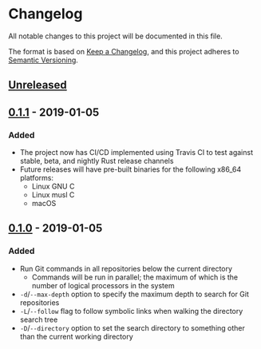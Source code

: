 # Changelog

All notable changes to this project will be documented in this file.

The format is based on [Keep a Changelog](https://keepachangelog.com/en/1.0.0/), and this project adheres to [Semantic Versioning](https://semver.org/spec/v2.0.0.html).


## [Unreleased]


## [0.1.1] - 2019-01-05
### Added
- The project now has CI/CD implemented using Travis CI to test against stable, beta, and nightly Rust release channels
- Future releases will have pre-built binaries for the following x86_64 platforms:
  - Linux GNU C
  - Linux musl C
  - macOS

## [0.1.0] - 2019-01-05
### Added
- Run Git commands in all repositories below the current directory
  - Commands will be run in parallel; the maximum of which is the number of logical processors in the system
- `-d`/`--max-depth` option to specify the maximum depth to search for Git repositories
- `-L`/`--follow` flag to follow symbolic links when walking the directory search tree
- `-D`/`--directory` option to set the search directory to something other than the current working directory


[Unreleased]: https://github.com/mattmahn/gitall.rs/compare/v0.1.1...HEAD
[0.1.1]: https://github.com/mattmahn/gitall.rs/compare/v0.1.0...v0.1.1
[0.1.0]: https://github.com/mattmahn/gitall.rs/compare/d9647f8e72b5a50101217f090c7a8bc3716c5c98...v0.1.0
